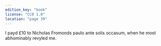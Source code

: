 ```yaml
---
edition_key: "book"
license: "CC0 1.0"
location: "page 39"
---
```

I payd £10 to Nicholas Fromonds paulo ante
solis occasum, when he most abhominably revyled me.
